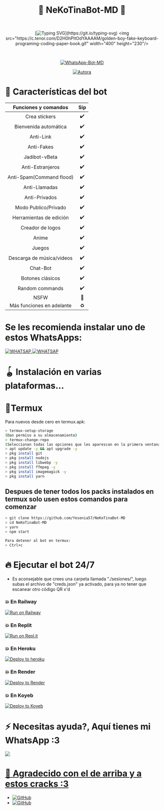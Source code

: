<h1 align="center">💟 NeKoTinaBot-MD 💖</h1>
<br>
<div align="center">

[![Typing SVG](https://readme-typing-svg.demolab.com?font=Fira+Code&pause=1000&color=00CB22&width=435&lines=Simple+WhatsApp+Bot+Multidevice+nwn;Gracias+por+usar+este+bot+my+king+%3A3;%5B+How+sexy+are+you+7w7r+%5D_)](https://git.io/typing-svg)
<img src="https://c.tenor.com/D2H0hPltOdYAAAAM/golden-boy-fake-keyboard-programing-coding-paper-book.gif" width="400" height="230"/>
</div>
<br>
<p align="center">
<a href="https://tinyurl.com/Onichan7w7r"><img title="WhatsApp-Bot-MD" src="https://img.shields.io/badge/-WHATSAPP--BOT--MD-green?colorA=%23ff0000&colorB=%23017e40&style=for-the-badge"></a>
</p>
<p align="center">
<a href="https://tinyurl.com/2p9kb7yd"><img title="Autora" src="https://img.shields.io/badge/Autor-Yesenia_Magdalena-orange?style=for-the-badge&logo=github"></a>
</p>
</details>
</p>

# 📖 Características del bot 
|  Funciones y comandos  |                                           Sip |
| :---------------------------------------------: | :-----------: |
| Crea stickers|✔️|
| Bienvenida automática|✔️|
| Anti-Link|✔️|
| Anti-Fakes|✔️|
| Jadibot-vBeta|✔️|
| Anti-Estranjeros|✔️|
| Anti-Spam(Command flood)|✔️|
| Anti-Llamadas|✔️|
| Anti-Privados|✔️|
| Modo Publico/Privado|✔️|
| Herramientas de edición|✔️|
| Creador de logos|✔️|
| Anime|✔️|
| Juegos|✔️|
| Descarga de música/videos|✔️|
| Chat-Bot|✔️|
| Botones clásicos|✔️|
| Random commands|✔️|
| NSFW|🔞|
| Más funciones en adelante|♻️|

# Se les recomienda instalar uno de estos WhatsApps:
[![WHATSAP](https://img.shields.io/badge/-WHATSAPP-green?colorA=%23fa0000&colorB=%23017e40&style=for-the-badge)](https://fgmods.xyz/fgwa),[![WHATSAP](https://img.shields.io/badge/-WHATSAPP%20BUSINESS-green?colorA=%23fa0000&colorB=%23017e40&style=for-the-badge)](https://fgmods.xyz/wa-business)

# 🪀 Instalación en varias plataformas...

# 📲Termux
Para nuevos desde cero en termux.apk:
```bash
> termux-setup-storage
(Dan permiso a su almacenamiento)
> termux-change-repo
(Seleccionan todas las opciones que les aparescan en la primera ventana || En la segunda ventana seleccionan la opcion que contenga las palabras 'termux.mentality.rip' )
> apt update -y && apt upgrade -y
> pkg install git
> pkg install nodejs
> pkg install libwebp -y
> pkg install ffmpeg -y
> pkg install imagemagick -y
> pkg install yarn

```
## Despues de tener todos los packs instalados en termux solo usen estos comandos para comenzar
```bash
> git clone https://github.com/Yesenia57/NeKoTinaBot-MD 
> cd NeKoTinaBot-MD 
> yarn
> npm start

Para detener al bot en termux:
> Ctrl+c
```

# 🔥 Ejecutar el bot 24/7 
- Es aconsejable que crees una carpeta llamada "./sesiones/", luego subas el archivo de "creds.json" ya activado, para ya no tener que escanear otro código QR x'd

### 💥 En Railway
[![Run on Railway](https://img.shields.io/badge/-Run%20Railway-green?colorA=%23fa0000&colorB=%23017e40&style=for-the-badge)](https://railway.app/new/template?template=https://github.com/Yesenia57/NeKoTinaBot-MD/)

### 💥 En Replit
[![Run on Repl.it](https://replit.com/badge/github/Yesenia57/NeKoTinaBot-MD)](https://repl.it/github/Yesenia57/NeKoTinaBot-MD)

### 💥 En Heroku
[![Deploy to heroku](https://www.herokucdn.com/deploy/button.svg)](https://heroku.com/deploy?template=https://github.com/Yesenia57/NeKoTinaBot-MD/)

### 💥 En Render
[![Deploy to Render](https://render.com/images/deploy-to-render-button.svg)](https://dashboard.render.com/blueprint/new?repo=https://github.com/Yesenia57/NeKoTinaBot-MD/)

### 💥 En Koyeb
[![Deploy to Koyeb](https://www.koyeb.com/static/images/deploy/button.svg)](https://app.koyeb.com/deploy?type=git&repository=https://github.com/Yesenia57/NeKoTinaBot-MD&branch=master&name=nekotinabot)

# ⚡ Necesitas ayuda?, Aquí tienes mi WhatsApp :3

<a href="https://wa.me/51957041866"><img src="https://img.shields.io/badge/WhatsApp-25D366?style=for-the-badge&logo=whatsapp&logoColor=white" />

# 🗿 Agradecido con el de arriba y a estos cracks :3

* <a href="https://github.com/adiwajshing/Baileys"><img alt="GitHub" src="https://img.shields.io/badge/adiwajshing/Baileys%20-%23121011.svg?&style=for-the-badge&logo=github&logoColor=white">
* <a href="https://github.com/BochilGaming"><img alt="GitHub" src="https://img.shields.io/badge/BochilGaming%20-%23121011.svg?&style=for-the-badge&logo=github&logoColor=white">
</p>
